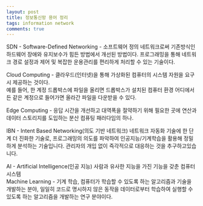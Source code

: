 ```yaml
---
layout: post
title: 정보통신망 용어 정리
tags: information network
comments: true
---
```


SDN - Software-Defined Networking - 소프트웨어 정의 네트워크로써 기존방식인 하드웨어 장애와 유지보수가 힘든 방법에서 개선된 방법이다. 프로그래밍을 통해 네트워크 경로 설정과 제어 및 복잡한 운용관리를 편리하게 처리할 수 있는 기술이다.  

Cloud Computing - 클라우드(인터넷)을 통해 가상화된 컴퓨터의 시스템 자원을 요구 시 제공하는 것이다.  
예를 들어, 한 계정 드롭박스에 파일을 올리면 드롭박스가 설치된 컴퓨터 환경 어디에서든 같은 계정으로 들어가면 올라간 파일을 다운받을 수 있다.  

Edge Computing - 응답 시간을 개선하고 대역폭을 절약하기 위해 필요한 곳에 연산과 데이터 스토리지를 도입하는 분산 컴퓨팅 패러다임의 하나.  

IBN - Intent Based Networking(의도 기반 네트워크) 네트워크 자동화 기술에 한 단계 더 진화한 기술로, 프로그래밍의 의도를 파악하여 인공지능/기계학습을 활용해 정밀하게 분석하는 기술입니다. 관리자의 개입 없이 즉각적으로 대응하는 것을 추구하고있습니다.  

AI - Artificial Intelligence(인공 지능) 사람과 유사한 지능을 가진 기능을 갖춘 컴퓨터 시스템  
Machine Learning - 기계 학습, 컴퓨터가 학습할 수 있도록 하는 알고리즘과 기술을 개발하는 분야, 일일히 코드로 명시하지 않은 동작을 데이터로부터 학습하여 실행할 수 있도록 하는 알고리즘을 개발하는 연구 분야이다.  